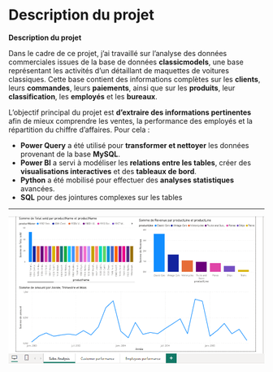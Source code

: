 # Description du projet
 **Description du projet**

Dans le cadre de ce projet, j’ai travaillé sur l’analyse des données commerciales issues de la base de données **classicmodels**, une base représentant les activités d’un détaillant de maquettes de voitures classiques. Cette base contient des informations complètes sur les **clients**, leurs **commandes**, leurs **paiements**, ainsi que sur les **produits**, leur **classification**, les **employés** et les **bureaux**.

L’objectif principal du projet est **d’extraire des informations pertinentes** afin de mieux comprendre les ventes, la performance des employés et la répartition du chiffre d’affaires. Pour cela :

* **Power Query** a été utilisé pour **transformer et nettoyer** les données provenant de la base **MySQL**.
* **Power BI** a servi à modéliser les **relations entre les tables**, créer des **visualisations interactives** et des **tableaux de bord**.
* **Python** a été mobilisé pour effectuer des **analyses statistiques** avancées.
* **SQL** pour des jointures complexes sur les tables

---

![](/Ressources/Visuel.png)
